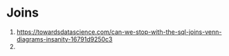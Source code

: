 # Joins
1. https://towardsdatascience.com/can-we-stop-with-the-sql-joins-venn-diagrams-insanity-16791d9250c3
2. 
